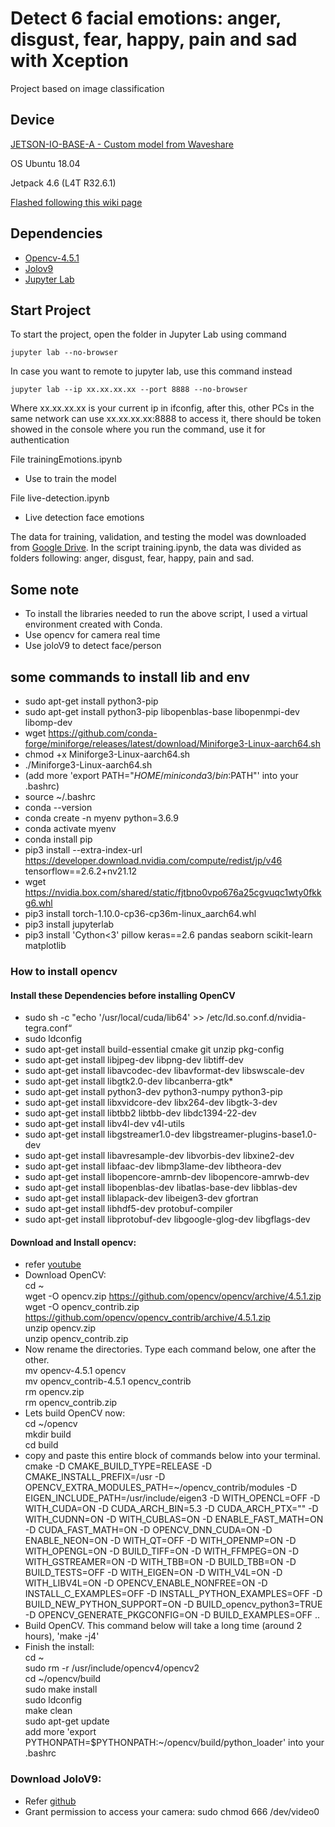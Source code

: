 # Detect 6 facial emotions: anger, disgust, fear, happy, pain and sad with Xception

Project based on image classification

## Device

[JETSON-IO-BASE-A - Custom model from Waveshare](https://www.waveshare.com/jetson-nano-dev-kit-a.htm)

OS Ubuntu 18.04

Jetpack 4.6 (L4T R32.6.1)

[Flashed following this wiki page](https://www.waveshare.com/wiki/JETSON-NANO-DEV-KIT)

## Dependencies

- [Opencv-4.5.1](https://www.youtube.com/watch?v=P-EZr0zy53g&list=PLv8Cp2NvcY8AkXRldCAYCvFxRUs0h5JJF&index=3)
- [Jolov9](https://github.com/spacewalk01/yolov9-face-detection.git)
- [Jupyter Lab](https://jupyter.org/)

## Start Project

To start the project, open the folder in Jupyter Lab using command
```
jupyter lab --no-browser
```

In case you want to remote to jupyter lab, use this command instead
```
jupyter lab --ip xx.xx.xx.xx --port 8888 --no-browser
```
Where xx.xx.xx.xx is your current ip in ifconfig, after this, other PCs in the same network can use xx.xx.xx.xx:8888 to access it, there should be token showed in the console where you run the command, use it for authentication

File trainingEmotions.ipynb
- Use to train the model

File live-detection.ipynb
- Live detection face emotions

The data for training, validation, and testing the model was downloaded from [Google Drive](https://drive.google.com/file/d/1hcZSaeVNsJEkFV_jsjclOm6gV3qYm0LV/view?usp=sharing). In the script training.ipynb, the data was divided as folders following: anger, disgust, fear, happy, pain and sad.

## Some note
- To install the libraries needed to run the above script, I used a virtual environment created with Conda.
- Use opencv for camera real time
- Use joloV9 to detect face/person

## some commands to install lib and env
- sudo apt-get install python3-pip
- sudo apt-get install python3-pip libopenblas-base libopenmpi-dev libomp-dev
- wget https://github.com/conda-forge/miniforge/releases/latest/download/Miniforge3-Linux-aarch64.sh
- chmod +x Miniforge3-Linux-aarch64.sh
- ./Miniforge3-Linux-aarch64.sh
- (add more 'export PATH="$HOME/miniconda3/bin:$PATH"' into your .bashrc)
- source ~/.bashrc
- conda --version
- conda create -n myenv python=3.6.9
- conda activate myenv
- conda install pip
- pip3 install --extra-index-url https://developer.download.nvidia.com/compute/redist/jp/v46 tensorflow==2.6.2+nv21.12
- wget https://nvidia.box.com/shared/static/fjtbno0vpo676a25cgvuqc1wty0fkkg6.whl
- pip3 install torch-1.10.0-cp36-cp36m-linux_aarch64.whl
- pip3 install jupyterlab
- pip3 install 'Cython<3' pillow keras==2.6 pandas seaborn scikit-learn matplotlib

### How to install opencv
#### Install these Dependencies before installing OpenCV
- sudo sh -c "echo '/usr/local/cuda/lib64' >> /etc/ld.so.conf.d/nvidia-tegra.conf“
- sudo ldconfig
- sudo apt-get install build-essential cmake git unzip pkg-config
- sudo apt-get install libjpeg-dev libpng-dev libtiff-dev
- sudo apt-get install libavcodec-dev libavformat-dev libswscale-dev
- sudo apt-get install libgtk2.0-dev libcanberra-gtk*
- sudo apt-get install python3-dev python3-numpy python3-pip
- sudo apt-get install libxvidcore-dev libx264-dev libgtk-3-dev
- sudo apt-get install libtbb2 libtbb-dev libdc1394-22-dev
- sudo apt-get install libv4l-dev v4l-utils
- sudo apt-get install libgstreamer1.0-dev libgstreamer-plugins-base1.0-dev
- sudo apt-get install libavresample-dev libvorbis-dev libxine2-dev
- sudo apt-get install libfaac-dev libmp3lame-dev libtheora-dev
- sudo apt-get install libopencore-amrnb-dev libopencore-amrwb-dev
- sudo apt-get install libopenblas-dev libatlas-base-dev libblas-dev
- sudo apt-get install liblapack-dev libeigen3-dev gfortran
- sudo apt-get install libhdf5-dev protobuf-compiler
- sudo apt-get install libprotobuf-dev libgoogle-glog-dev libgflags-dev
#### Download and Install opencv:
- refer [youtube](https://www.youtube.com/watch?v=P-EZr0zy53g&list=PLv8Cp2NvcY8AkXRldCAYCvFxRUs0h5JJF&index=3) <br>
- Download OpenCV: <br>
cd ~ <br>
wget -O opencv.zip https://github.com/opencv/opencv/archive/4.5.1.zip <br>
wget -O opencv_contrib.zip https://github.com/opencv/opencv_contrib/archive/4.5.1.zip <br>
unzip opencv.zip <br>
unzip opencv_contrib.zip <br>
- Now rename the directories. Type each command below, one after the other. <br>
mv opencv-4.5.1 opencv <br>
mv opencv_contrib-4.5.1 opencv_contrib <br>
rm opencv.zip <br>
rm opencv_contrib.zip <br>
- Lets build OpenCV now: <br>
cd ~/opencv <br>
mkdir build <br>
cd build <br>
- copy and paste this entire block of commands below into your terminal. <br>
cmake -D CMAKE_BUILD_TYPE=RELEASE -D CMAKE_INSTALL_PREFIX=/usr -D OPENCV_EXTRA_MODULES_PATH=~/opencv_contrib/modules -D EIGEN_INCLUDE_PATH=/usr/include/eigen3 -D WITH_OPENCL=OFF -D WITH_CUDA=ON -D CUDA_ARCH_BIN=5.3 -D CUDA_ARCH_PTX="" -D WITH_CUDNN=ON -D WITH_CUBLAS=ON -D ENABLE_FAST_MATH=ON -D CUDA_FAST_MATH=ON -D OPENCV_DNN_CUDA=ON -D ENABLE_NEON=ON -D WITH_QT=OFF -D WITH_OPENMP=ON -D WITH_OPENGL=ON -D BUILD_TIFF=ON -D WITH_FFMPEG=ON -D WITH_GSTREAMER=ON -D WITH_TBB=ON -D BUILD_TBB=ON -D BUILD_TESTS=OFF -D WITH_EIGEN=ON -D WITH_V4L=ON -D WITH_LIBV4L=ON -D OPENCV_ENABLE_NONFREE=ON -D INSTALL_C_EXAMPLES=OFF -D INSTALL_PYTHON_EXAMPLES=OFF -D BUILD_NEW_PYTHON_SUPPORT=ON -D BUILD_opencv_python3=TRUE -D OPENCV_GENERATE_PKGCONFIG=ON -D BUILD_EXAMPLES=OFF ..
- Build OpenCV. This command below will take a long time (around 2 hours), 'make -j4'<br>
- Finish the install:<br>
cd \~<br>
sudo rm -r /usr/include/opencv4/opencv2<br>
cd \~/opencv/build<br>
sudo make install<br>
sudo ldconfig<br>
make clean<br>
sudo apt-get update<br>
add more 'export PYTHONPATH=$PYTHONPATH:\~/opencv/build/python_loader' into your .bashrc

### Download JoloV9:
- Refer [github](https://github.com/spacewalk01/yolov9-face-detection.git) <br>
- Grant permission to access your camera: sudo chmod 666 /dev/video0
